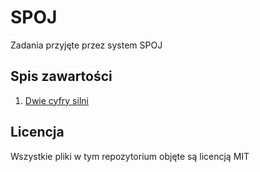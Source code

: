 # SPOJ
Zadania przyjęte przez system SPOJ

## Spis zawartości
1. [Dwie cyfry silni](FCTRL3/source.php)

## Licencja
Wszystkie pliki w tym repozytorium objęte są licencją MIT
